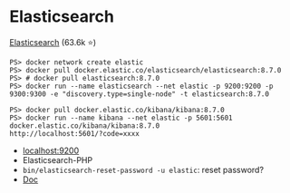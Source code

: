 # Elasticsearch

<div class="row row-cols-md-2"><div>

[Elasticsearch](https://github.com/elastic/elasticsearch) (63.6k ⭐)
</div><div>

```
PS> docker network create elastic
PS> docker pull docker.elastic.co/elasticsearch/elasticsearch:8.7.0
PS> # docker pull elasticsearch:8.7.0
PS> docker run --name elasticsearch --net elastic -p 9200:9200 -p 9300:9300 -e "discovery.type=single-node" -t elasticsearch:8.7.0

PS> docker pull docker.elastic.co/kibana/kibana:8.7.0
PS> docker run --name kibana --net elastic -p 5601:5601 docker.elastic.co/kibana/kibana:8.7.0
http://localhost:5601/?code=xxxx
```

* [localhost:9200](http://localhost:9200)
* Elasticsearch-PHP
* `bin/elasticsearch-reset-password -u elastic`: reset password?
* [Doc](https://www.elastic.co/guide/en/elasticsearch/reference/8.7/docker.html)
</div></div>